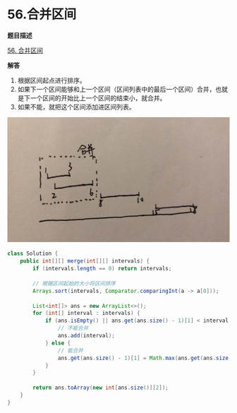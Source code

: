 # 56.合并区间

**题目描述**

[56. 合并区间](https://leetcode-cn.com/problems/merge-intervals/)

**解答**

1. 根据区间起点进行排序。
2. 如果下一个区间能够和上一个区间（区间列表中的最后一个区间）合并，也就是下一个区间的开始比上一个区间的结束小，就合并。
3. 如果不能，就把这个区间添加进区间列表。

![](assets/20190807210230260_5046.png)

```java
class Solution {
    public int[][] merge(int[][] intervals) {
        if (intervals.length == 0) return intervals;

        // 根据区间起始的大小将区间排序
        Arrays.sort(intervals, Comparator.comparingInt(a -> a[0]));

        List<int[]> ans = new ArrayList<>();
        for (int[] interval : intervals) {
            if (ans.isEmpty() || ans.get(ans.size() - 1)[1] < interval[0]) {
                // 不能合并
                ans.add(interval);
            } else {
                // 能合并
                ans.get(ans.size() - 1)[1] = Math.max(ans.get(ans.size() - 1)[1], interval[1]);
            }
        }

        return ans.toArray(new int[ans.size()][2]);
    }
}
```